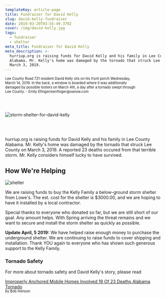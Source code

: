 ```yaml
---
templateKey: article-page
title: Fundraiser for David Kelly
slug: david-kelly-fundraiser
date: 2019-03-20T03:55:49.370Z
cover: /img/david-kelly.jpg
tags:
  - fundraiser
  - shelter
meta_title: Fundraiser for David Kelly
meta_description: >-
  hurriup.org is raising funds for David Kelly and his family in Lee County
  Alabama. Mr. Kelly's home was damaged by the tornado that struck Lee County on
  March 3, 2019.
---
```

<p style='font-size: .8em; text-align: left; width: 85%;'> Lee County Road 721 resident David Kelly sits on his front porch Wednesday, March 14, 2019. In the back, a window is boarded where it was additionally damaged by possible looters on March 4th, a day after a tornado swept through Lee County. - Emily Efinger/eenfinger@oanow.com</p><br/><br/>

![storm-shelter-for-david-kelly](/img/david-kelly-shelter-installed.jpg "Storm shelter installed.")

<br/><br/>

hurriup.org is raising funds for David Kelly and his family in Lee County Alabama. Mr. Kelly's home was damaged by the tornado that struck Lee County on March 3, 2019. A reported 23 deaths occured from that terrible storm. Mr. Kelly considers himself lucky to have survived.

## How We're Helping

![shelter](/img/allegiant-storm-shelter.jpg "This is not an endorsement or paid advertisement")

We are raising funds to buy the Kelly Family a below-ground storm shelter from Lowe's. The est. cost for the shelter is $3000.00, and we are hoping to have it installed by a local contractor.

Special thanks to everyone who donated so far, but we are still short of our goal. Any amount helps. With Spring arriving the threat remains and we want to secure and install the storm shelter as quickly as possible.

**Update April, 5 2019:** We have helped raise enough money to purchase the underground shelter. We are continuing to raise funds to cover shipping and installation. Thank YOU again to everyone who has shown such generous support to the Kelly Family.

### Tornado Safety

For more about tornado safety and David Kelly's story, please read

[Improperly Anchored Mobile Homes Involved 19 Of 23 Deaths Alabama Tornado](https://www.wunderground.com/cat6/Improperly-Anchored-Mobile-Homes-Involved-19-Of-23-Deaths-Alabama-Tornado)

<div style='font-size: .8em; margin-top: -15px;'>by Bob Henson</div>
